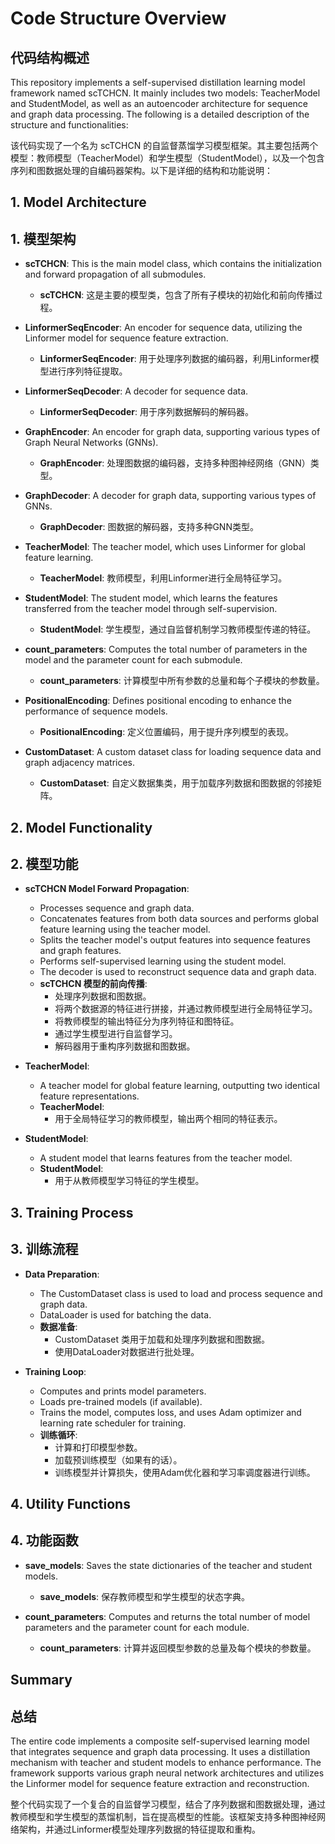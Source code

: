 # Code Structure Overview

## 代码结构概述

This repository implements a self-supervised distillation learning model framework named scTCHCN. It mainly includes two models: TeacherModel and StudentModel, as well as an autoencoder architecture for sequence and graph data processing. The following is a detailed description of the structure and functionalities:

该代码实现了一个名为 scTCHCN 的自监督蒸馏学习模型框架。其主要包括两个模型：教师模型（TeacherModel）和学生模型（StudentModel），以及一个包含序列和图数据处理的自编码器架构。以下是详细的结构和功能说明：

## 1. Model Architecture
## 1. 模型架构

- **scTCHCN**: This is the main model class, which contains the initialization and forward propagation of all submodules.
  - **scTCHCN**: 这是主要的模型类，包含了所有子模块的初始化和前向传播过程。

- **LinformerSeqEncoder**: An encoder for sequence data, utilizing the Linformer model for sequence feature extraction.
  - **LinformerSeqEncoder**: 用于处理序列数据的编码器，利用Linformer模型进行序列特征提取。

- **LinformerSeqDecoder**: A decoder for sequence data.
  - **LinformerSeqDecoder**: 用于序列数据解码的解码器。

- **GraphEncoder**: An encoder for graph data, supporting various types of Graph Neural Networks (GNNs).
  - **GraphEncoder**: 处理图数据的编码器，支持多种图神经网络（GNN）类型。

- **GraphDecoder**: A decoder for graph data, supporting various types of GNNs.
  - **GraphDecoder**: 图数据的解码器，支持多种GNN类型。

- **TeacherModel**: The teacher model, which uses Linformer for global feature learning.
  - **TeacherModel**: 教师模型，利用Linformer进行全局特征学习。

- **StudentModel**: The student model, which learns the features transferred from the teacher model through self-supervision.
  - **StudentModel**: 学生模型，通过自监督机制学习教师模型传递的特征。

- **count_parameters**: Computes the total number of parameters in the model and the parameter count for each submodule.
  - **count_parameters**: 计算模型中所有参数的总量和每个子模块的参数量。

- **PositionalEncoding**: Defines positional encoding to enhance the performance of sequence models.
  - **PositionalEncoding**: 定义位置编码，用于提升序列模型的表现。

- **CustomDataset**: A custom dataset class for loading sequence data and graph adjacency matrices.
  - **CustomDataset**: 自定义数据集类，用于加载序列数据和图数据的邻接矩阵。

## 2. Model Functionality
## 2. 模型功能

- **scTCHCN Model Forward Propagation**:
  - Processes sequence and graph data.
  - Concatenates features from both data sources and performs global feature learning using the teacher model.
  - Splits the teacher model's output features into sequence features and graph features.
  - Performs self-supervised learning using the student model.
  - The decoder is used to reconstruct sequence data and graph data.
  - **scTCHCN 模型的前向传播**:
    - 处理序列数据和图数据。
    - 将两个数据源的特征进行拼接，并通过教师模型进行全局特征学习。
    - 将教师模型的输出特征分为序列特征和图特征。
    - 通过学生模型进行自监督学习。
    - 解码器用于重构序列数据和图数据。

- **TeacherModel**:
  - A teacher model for global feature learning, outputting two identical feature representations.
  - **TeacherModel**:
    - 用于全局特征学习的教师模型，输出两个相同的特征表示。

- **StudentModel**:
  - A student model that learns features from the teacher model.
  - **StudentModel**:
    - 用于从教师模型学习特征的学生模型。

## 3. Training Process
## 3. 训练流程

- **Data Preparation**:
  - The CustomDataset class is used to load and process sequence and graph data.
  - DataLoader is used for batching the data.
  - **数据准备**:
    - CustomDataset 类用于加载和处理序列数据和图数据。
    - 使用DataLoader对数据进行批处理。

- **Training Loop**:
  - Computes and prints model parameters.
  - Loads pre-trained models (if available).
  - Trains the model, computes loss, and uses Adam optimizer and learning rate scheduler for training.
  - **训练循环**:
    - 计算和打印模型参数。
    - 加载预训练模型（如果有的话）。
    - 训练模型并计算损失，使用Adam优化器和学习率调度器进行训练。

## 4. Utility Functions
## 4. 功能函数

- **save_models**: Saves the state dictionaries of the teacher and student models.
  - **save_models**: 保存教师模型和学生模型的状态字典。

- **count_parameters**: Computes and returns the total number of model parameters and the parameter count for each module.
  - **count_parameters**: 计算并返回模型参数的总量及每个模块的参数量。

## Summary
## 总结

The entire code implements a composite self-supervised learning model that integrates sequence and graph data processing. It uses a distillation mechanism with teacher and student models to enhance performance. The framework supports various graph neural network architectures and utilizes the Linformer model for sequence feature extraction and reconstruction.

整个代码实现了一个复合的自监督学习模型，结合了序列数据和图数据处理，通过教师模型和学生模型的蒸馏机制，旨在提高模型的性能。该框架支持多种图神经网络架构，并通过Linformer模型处理序列数据的特征提取和重构。

